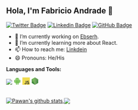 ## Hola, I'm Fabricio Andrade 👋
   
<a href="https://twitter.com/fabriciosaand"><img alt="Twitter Badge" src="https://img.shields.io/badge/-Fabricio Andrade-6633cc?style=flat-square&labelColor=6633cc&logo=twitter&logoColor=white&link=https://twitter.com/fabriciosaand"/></a>
<a href="https://www.linkedin.com/in/fabriciosaand/"><img alt="Linkedin Badge" src="https://img.shields.io/badge/-Fabricio Andrade-6633cc?style=flat-square&logo=Linkedin&logoColor=white&link=https://www.linkedin.com/in/fabriciosaand/"/></a>
<a href="https://github.com/fabriciosaand"><img alt="GitHub Badge" src="https://img.shields.io/badge/-Fabricio%20Andrade-6633cc?style=flat-square&labelColor=6633cc&logo=github&logoColor=white&link=https://github.com/fabriciosaand"/></a>
<br/>

- 🔭 I’m currently working on [Ebserh](https://www.gov.br/ebserh/pt-br).
- 🌱 I’m currently learning more about React.
- 📫 How to reach me: [Linkdein](https://www.linkedin.com/in/fabriciosaand)
- 😄 Pronouns: He/His

**Languages and Tools:**

<code><img height="20" src="https://raw.githubusercontent.com/jmnote/z-icons/master/svg/java.svg"></code> 
<code><img height="20" src="https://raw.githubusercontent.com/github/explore/80688e429a7d4ef2fca1e82350fe8e3517d3494d/topics/android/android.png"></code>
<code><img height="20" src="https://raw.githubusercontent.com/github/explore/80688e429a7d4ef2fca1e82350fe8e3517d3494d/topics/javascript/javascript.png"></code>
<code><img height="20" src="https://raw.githubusercontent.com/github/explore/80688e429a7d4ef2fca1e82350fe8e3517d3494d/topics/nodejs/nodejs.png"></code> 

<br/>
<a href="https://github.com/iampawan">
 <img align="center" src="https://github-readme-stats.vercel.app/api?username=fabriciosaand&show_icons=true&theme=light&line_height=27" alt="Pawan's github stats"/>
</a>
<a href="https://github.com/iampawan">
  <img align="center" src="https://github-readme-stats.vercel.app/api/top-langs/?username=fabriciosaand&theme=light&hide_langs_below=1" />
</a>
